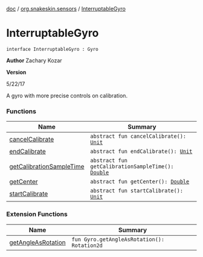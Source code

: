 [doc](../../index.md) / [org.snakeskin.sensors](../index.md) / [InterruptableGyro](./index.md)

# InterruptableGyro

`interface InterruptableGyro : Gyro`

**Author**
Zachary Kozar

**Version**

5/22/17




A gyro with more precise controls on calibration.

### Functions

| Name | Summary |
|---|---|
| [cancelCalibrate](cancel-calibrate.md) | `abstract fun cancelCalibrate(): `[`Unit`](https://kotlinlang.org/api/latest/jvm/stdlib/kotlin/-unit/index.html) |
| [endCalibrate](end-calibrate.md) | `abstract fun endCalibrate(): `[`Unit`](https://kotlinlang.org/api/latest/jvm/stdlib/kotlin/-unit/index.html) |
| [getCalibrationSampleTime](get-calibration-sample-time.md) | `abstract fun getCalibrationSampleTime(): `[`Double`](https://kotlinlang.org/api/latest/jvm/stdlib/kotlin/-double/index.html) |
| [getCenter](get-center.md) | `abstract fun getCenter(): `[`Double`](https://kotlinlang.org/api/latest/jvm/stdlib/kotlin/-double/index.html) |
| [startCalibrate](start-calibrate.md) | `abstract fun startCalibrate(): `[`Unit`](https://kotlinlang.org/api/latest/jvm/stdlib/kotlin/-unit/index.html) |

### Extension Functions

| Name | Summary |
|---|---|
| [getAngleAsRotation](../../org.snakeskin.dsl/edu.wpi.first.wpilibj.interfaces.-gyro/get-angle-as-rotation.md) | `fun Gyro.getAngleAsRotation(): Rotation2d` |

